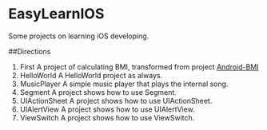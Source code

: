 EasyLearnIOS
============

Some projects on learning iOS developing.

##Directions
1. First A project of calculating BMI, transformed from project [Android-BMI](https://github.com/twlkyao/BMI)
2. HelloWorld A HelloWorld project as always.
3. MusicPlayer A simple music player that plays the internal song.
4. Segment A project shows how to use Segment.
5. UIActionSheet A project shows how to use UIActionSheet.
6. UIAlertView A project shows how to use UIAlertView.
7. ViewSwitch A project shows how to use ViewSwitch.
